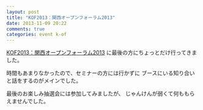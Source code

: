 ```yaml
---
layout: post
title: "KOF2013：関西オープンフォーラム2013"
date: 2013-11-09 20:22
comments: true
categories: event k-of
---
```

[KOF2013：関西オープンフォーラム2013](https://k-of.jp/2013/)
に最後の方にちょっとだけ行ってきました。

時間もあまりなかったので、セミナーの方には行かずに
ブースにいる知り合いと話をするのがメインでした。

最後のお楽しみ抽選会には参加してみましたが、
じゃんけんが弱くて何ももらえませんでした。

